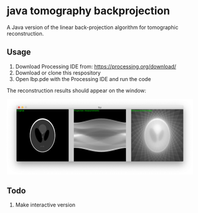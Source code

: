 # java tomography backprojection
A Java version of the linear back-projection algorithm for tomographic reconstruction.

## Usage

1) Download Processing IDE from: https://processing.org/download/
2) Download or clone this respository
3) Open lbp.pde with the Processing IDE and run the code

The reconstruction results should appear on the window:

<img src="./ui.png" align="reconstruction" >

## Todo

1) Make interactive version
